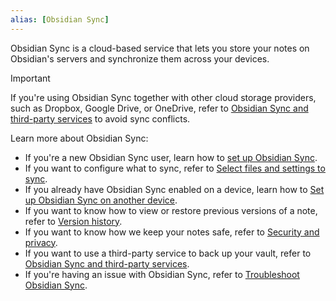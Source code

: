 ```yaml
---
alias: [Obsidian Sync]
---
```


Obsidian Sync is a cloud-based service that lets you store your notes on Obsidian's servers and synchronize them across your devices.

> [!important]
> If you're using Obsidian Sync together with other cloud storage providers, such as Dropbox, Google Drive, or OneDrive, refer to [Obsidian Sync and third-party services](Obsidian%20Sync%20and%20third-party%20services.md) to avoid sync conflicts.

Learn more about Obsidian Sync:

- If you're a new Obsidian Sync user, learn how to [set up Obsidian Sync](set%20up%20Obsidian%20Sync.md).
- If you want to configure what to sync, refer to [Select files and settings to sync](Select%20files%20and%20settings%20to%20sync.md).
- If you already have Obsidian Sync enabled on a device, learn how to [Set up Obsidian Sync on another device](Set%20up%20Obsidian%20Sync%20on%20another%20device.md).
- If you want to know how to view or restore previous versions of a note, refer to [Version history](Version%20history.md).
- If you want to know how we keep your notes safe, refer to [Security and privacy](Security%20and%20privacy.md).
- If you want to use a third-party service to back up your vault, refer to [Obsidian Sync and third-party services](Obsidian%20Sync%20and%20third-party%20services.md).
- If you're having an issue with Obsidian Sync, refer to [Troubleshoot Obsidian Sync](Troubleshoot%20Obsidian%20Sync.md).
